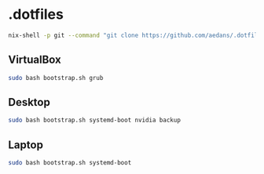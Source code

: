 # .dotfiles

```bash
nix-shell -p git --command "git clone https://github.com/aedans/.dotfiles.git"
```

## VirtualBox

```bash
sudo bash bootstrap.sh grub
```

## Desktop

```bash
sudo bash bootstrap.sh systemd-boot nvidia backup
```

## Laptop

```bash
sudo bash bootstrap.sh systemd-boot
```

